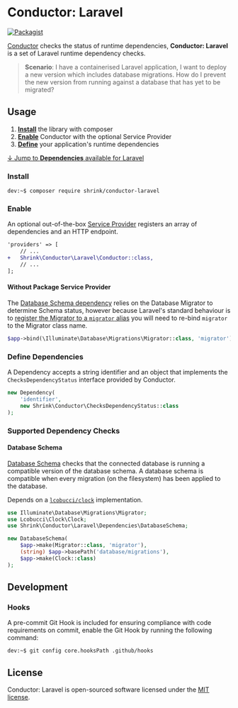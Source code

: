 # Conductor: Laravel

[![Packagist](https://img.shields.io/packagist/v/shrink/conductor-laravel.svg)][packagist]

[Conductor][conductor] checks the status of runtime dependencies, **Conductor:
Laravel** is a set of Laravel runtime dependency checks.

> **Scenario**: I have a containerised Laravel application, I want to deploy a
  new version which includes database migrations. How do I prevent the new
  version from running against a database that has yet to be migrated?

## Usage

1. [**Install**](#install) the library with composer
2. [**Enable**](#enable) Conductor with the optional Service Provider
3. [**Define**](#define-dependencies) your application's runtime dependencies

[&darr; Jump to **Dependencies** available for Laravel](#supported-dependencies)

### Install

```console
dev:~$ composer require shrink/conductor-laravel
```

### Enable

An optional out-of-the-box [Service Provider][service-providers] registers an
array of dependencies and an HTTP endpoint.

```diff
'providers' => [
    // ...
+   Shrink\Conductor\Laravel\Conductor::class,
    // ...
];
```

#### Without Package Service Provider

The [Database Schema dependency](#database-schema) relies on the Database
Migrator to determine Schema status, however because Laravel's standard
behaviour is to
[register the Migrator to a `migrator` alias][migrator-registration] you will
need to re-bind `migrator` to the Migrator class name.

```php
$app->bind(\Illuminate\Database\Migrations\Migrator::class, 'migrator');
```

### Define Dependencies

A Dependency accepts a string identifier and an object that implements the
`ChecksDependencyStatus` interface provided by Conductor.

```php
new Dependency(
    'identifier',
    new Shrink\Conductor\ChecksDependencyStatus::class
);
```

### Supported Dependency Checks

#### Database Schema

[Database Schema][database-schema-dependency] checks that the connected database
is running a compatible version of the database schema. A database schema is
compatible when every migration (on the filesystem) has been applied to the
database.

Depends on a [`lcobucci/clock`][lcobucci-clock] implementation.

```php
use Illuminate\Database\Migrations\Migrator;
use Lcobucci\Clock\Clock;
use Shrink\Conductor\Laravel\Dependencies\DatabaseSchema;

new DatabaseSchema(
    $app->make(Migrator::class, 'migrator'),
    (string) $app->basePath('database/migrations'),
    $app->make(Clock::class)
);
```

## Development

### Hooks

A pre-commit Git Hook is included for ensuring compliance with code
requirements on commit, enable the Git Hook by running the following command:

```console
dev:~$ git config core.hooksPath .github/hooks
```

## License

Conductor: Laravel is open-sourced software licensed under the
[MIT license][mit-license].

[conductor]: https://github.com/shrink/conductor
[packagist]: https://packagist.org/packages/shrink/conductor-laravel
[mit-license]: https://choosealicense.com/licenses/mit/
[service-providers]: https://laravel.com/docs/8.x/providers
[migrator-registration]: https://github.com/laravel/framework/blob/8.x/src/Illuminate/Database/MigrationServiceProvider.php
[database-schema-dependency]: src/Laravel/Dependencies/DatabaseSchema.php
[lcobucci-clock]: https://github.com/lcobucci/clock
